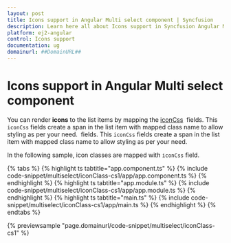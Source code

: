 ```yaml
---
layout: post
title: Icons support in Angular Multi select component | Syncfusion
description: Learn here all about Icons support in Syncfusion Angular Multi select component of Syncfusion Essential JS 2 and more.
platform: ej2-angular
control: Icons support 
documentation: ug
domainurl: ##DomainURL##
---
```


# Icons support in Angular Multi select component

You can render **icons** to the list items by mapping the [iconCss](https://ej2.syncfusion.com/angular/documentation/api/multi-select/#fields) &nbsp;fields. This `iconCss` fields create a span in the list item with mapped class name to allow styling as per your need.
 &nbsp;fields. This `iconCss` fields create a span in the list item with mapped class name
to allow styling as per your need.

In the following sample, icon classes are mapped with `iconCss` field.

{% tabs %}
{% highlight ts tabtitle="app.component.ts" %}
{% include code-snippet/multiselect/iconClass-cs1/app/app.component.ts %}
{% endhighlight %}
{% highlight ts tabtitle="app.module.ts" %}
{% include code-snippet/multiselect/iconClass-cs1/app/app.module.ts %}
{% endhighlight %}
{% highlight ts tabtitle="main.ts" %}
{% include code-snippet/multiselect/iconClass-cs1/app/main.ts %}
{% endhighlight %}
{% endtabs %}
  
{% previewsample "page.domainurl/code-snippet/multiselect/iconClass-cs1" %}
